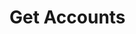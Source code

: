 #  Get Accounts

<api-endpoint openapi-path="../../specifications/swagger.json" method="GET" endpoint="/Account/GetAccounts"/>